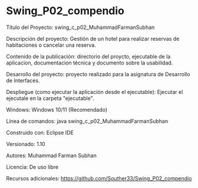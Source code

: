 # Swing_P02_compendio
Título del Proyecto: swing_c_p02_MuhammadFarmanSubhan


Descripción del proyecto: Gestión de un hotel para realizar reservas de habitaciones o cancelar una reserva.


Contenido de la publicación: directorio del proycto, ejecutable de la aplicacion, documentacion técnica y documento sobre la usabilidad.


Desarrollo del proyecto: proyecto realizado para la asignatura de Desarrollo de Interfaces.


Despliegue (como ejecutar la aplicación desde el ejecutable): Ejecutar el ejecutale en la carpeta "ejecutable".


Windows: Windows 10/11 (Recomendado)


Línea de comandos: java swing_c_p02_MuhammadFarmanSubhan


Construido con: Eclipse IDE


Versionado: 1.10


Autores: Muhammad Farman Subhan


Licencia: De uso libre


Recursos adicionales: https://github.com/Souther33/Swing_P02_compendio
